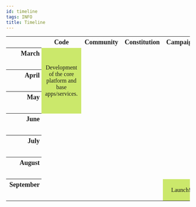 ```yaml
---
id: timeline
tags: INFO
title: Timeline
---
```


<style>
#tl {
  font-family: Abel;
}
#tl th {
  font-size: 18px;
  padding-bottom: 5px;
  width: 100px;
  max-width: 100px;
}
#tl th.month {
  height: 60px;
  padding-right: 5px;
  text-align: right;
  vertical-align: top;
}
#tl td {
  font-size: 16px;
  padding: 10px;
  text-align: center;
}
#tl td.focus {
  background: #CBE86B;
  vertical-align: middle;
}
</style>
<table id="tl">
<tr>
<th></th>
<th>Code</th>
<th>Community</th>
<th>Constitution</th>
<th>Campaign</th>
</tr>
<tr>
<th class="month">March</th>
<td class="focus" rowspan="3">Development of the core platform and base apps/services.</td>
<td></td>
<td></td>
<td></td>
</tr>
<tr>
<th class="month">April</th>
<td></td>
<td></td>
<td></td>
</tr>
<tr>
<th class="month">May</th>
<td></td>
<td></td>
<td></td>
</tr>
<tr>
<th class="month">June</th>
<td></td>
<td></td>
<td></td>
<td></td>
</tr>
<tr>
<th class="month">July</th>
<td></td>
<td></td>
<td></td>
<td></td>
</tr>
<tr>
<th class="month">August</th>
<td></td>
<td></td>
<td></td>
<td></td>
</tr>
<tr>
<th class="month">September</th>
<td></td>
<td></td>
<td></td>
<td class="focus">Launch!</td>
</tr>
</table>